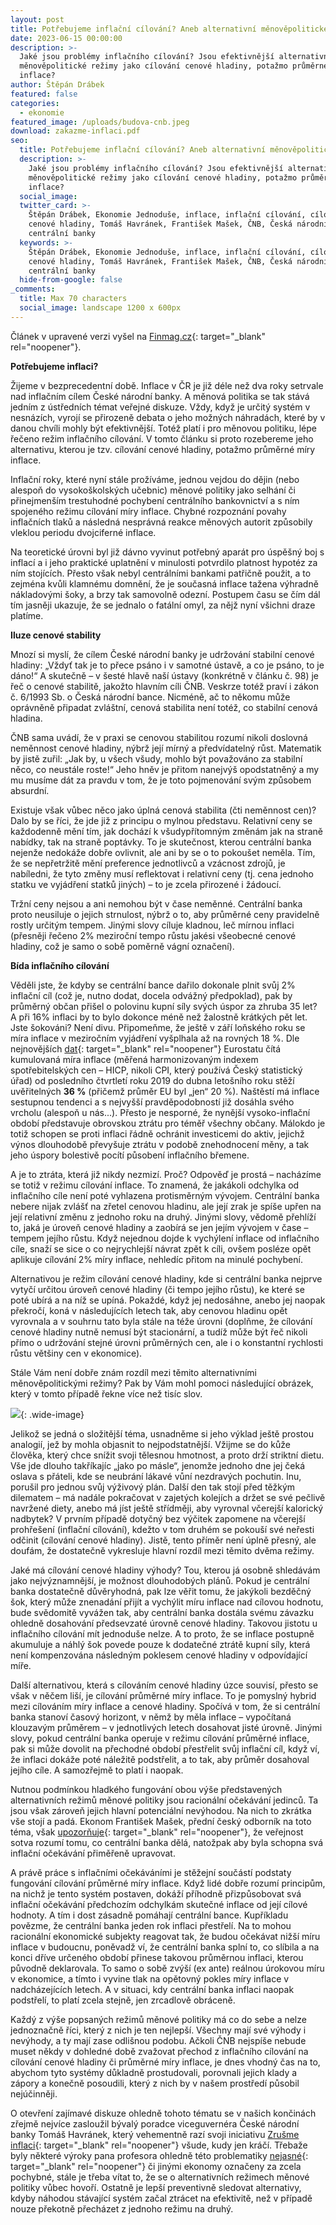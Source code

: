 ```yaml
---
layout: post
title: Potřebujeme inflační cílování? Aneb alternativní měnověpolitické režimy
date: 2023-06-15 00:00:00
description: >-
  Jaké jsou problémy inflačního cílování? Jsou efektivnější alternativní
  měnověpolitické režimy jako cílování cenové hladiny, potažmo průměrné míry
  inflace?
author: Štěpán Drábek
featured: false
categories:
  - ekonomie
featured_image: /uploads/budova-cnb.jpeg
download: zakazme-inflaci.pdf
seo:
  title: Potřebujeme inflační cílování? Aneb alternativní měnověpolitické režimy
  description: >-
    Jaké jsou problémy inflačního cílování? Jsou efektivnější alternativní
    měnověpolitické režimy jako cílování cenové hladiny, potažmo průměrné míry
    inflace?
  social_image:
  twitter_card: >-
    Štěpán Drábek, Ekonomie Jednoduše, inflace, inflační cílování, cílování
    cenové hladiny, Tomáš Havránek, František Mašek, ČNB, Česká národní banka,
    centrální banky
  keywords: >-
    Štěpán Drábek, Ekonomie Jednoduše, inflace, inflační cílování, cílování
    cenové hladiny, Tomáš Havránek, František Mašek, ČNB, Česká národní banka,
    centrální banky
  hide-from-google: false
_comments:
  title: Max 70 characters
  social_image: landscape 1200 x 600px
---
```

Článek v upravené verzi vyšel na&nbsp;[Finmag.cz](https://finmag.penize.cz/penize/442961-zakazme-inflaci-jde-to!-i-cnb-muze-najit-cestu-jak-lidem-neubirat-z-kapes){: target="_blank" rel="noopener"}.



**Potřebujeme inflaci?**

Žijeme v bezprecedentní době. Inflace v ČR je již déle než dva roky setrvale nad inflačním cílem České národní banky. A měnová politika se tak stává jedním z ústředních témat veřejné diskuze. Vždy, když je určitý systém v nesnázích, vyrojí se přirozeně debata o jeho možných náhradách, které by v danou chvíli mohly být efektivnější. Totéž platí i pro měnovou politiku, lépe řečeno režim inflačního cílování. V tomto článku si proto rozebereme jeho alternativu, kterou je tzv. cílování cenové hladiny, potažmo průměrné míry inflace.



Inflační roky, které nyní stále prožíváme, jednou vejdou do dějin (nebo alespoň do vysokoškolských učebnic) měnové politiky jako selhání či přinejmenším trestuhodné pochybení centrálního bankovnictví a s ním spojeného režimu cílování míry inflace. Chybné rozpoznání povahy inflačních tlaků a následná nesprávná reakce měnových autorit způsobily vleklou periodu dvojciferné inflace.



Na teoretické úrovni byl již dávno vyvinut potřebný aparát pro úspěšný boj s inflací a i jeho praktické uplatnění v minulosti potvrdilo platnost hypotéz za ním stojících. Přesto však nebyl centrálními bankami patřičně použit, a to zejména kvůli klamnému domnění, že je současná inflace tažena výhradně nákladovými šoky, a brzy tak samovolně odezní. Postupem času se čím dál tím jasněji ukazuje, že se jednalo o fatální omyl, za nějž nyní všichni draze platíme.



**Iluze cenové stability**

Mnozí si myslí, že cílem České národní banky je udržování stabilní cenové hladiny: „Vždyť tak je to přece psáno i v samotné ústavě, a co je psáno, to je dáno!“ A skutečně – v šesté hlavě naší ústavy (konkrétně v článku č. 98) je řeč o cenové stabilitě, jakožto hlavním cíli ČNB. Veskrze totéž praví i zákon č. 6/1993 Sb. o Česká národní bance. Nicméně, ač to někomu může oprávněně připadat zvláštní, cenová stabilita není totéž, co stabilní cenová hladina.



ČNB sama uvádí, že v praxi se cenovou stabilitou rozumí nikoli doslovná neměnnost cenové hladiny, nýbrž její mírný a předvídatelný růst. Matematik by jistě zuřil: „Jak by, u všech všudy, mohlo být považováno za stabilní něco, co neustále roste!“ Jeho hněv je přitom nanejvýš opodstatněný a my mu musíme dát za pravdu v tom, že je toto pojmenování svým způsobem absurdní.



Existuje však vůbec něco jako úplná cenová stabilita (čti neměnnost cen)? Dalo by se říci, že jde již z principu o mylnou představu. Relativní ceny se každodenně mění tím, jak dochází k všudypřítomným změnám jak na straně nabídky, tak na straně poptávky. To je skutečnost, kterou centrální banka nejenže nedokáže dobře ovlivnit, ale ani by se o to pokoušet neměla. Tím, že se nepřetržitě mění preference jednotlivců a vzácnost zdrojů, je nabíledni, že tyto změny musí reflektovat i relativní ceny (tj. cena jednoho statku ve vyjádření statků jiných) – to je zcela přirozené i žádoucí.



Tržní ceny nejsou a ani nemohou být v čase neměnné. Centrální banka proto neusiluje o jejich strnulost, nýbrž o to, aby průměrné ceny pravidelně rostly určitým tempem. Jinými slovy cíluje kladnou, leč mírnou inflaci (přesněji řečeno 2% meziroční tempo růstu jakési všeobecné cenové hladiny, což je samo o sobě poměrně vágní označení).



**Bída inflačního cílování**

Věděli jste, že kdyby se centrální bance dařilo dokonale plnit svůj 2% inflační cíl (což je, nutno dodat, docela odvážný předpoklad), pak by průměrný občan přišel o polovinu kupní síly svých úspor za zhruba 35 let? A při 16% inflaci by to bylo dokonce méně než žalostně krátkých pět let. Jste šokováni? Není divu. Připomeňme, že ještě v září loňského roku se míra inflace v meziročním vyjádření vyšplhala až na rovných 18 %. Dle nejnovějších [dat](https://twitter.com/JakubSeidler/status/1661708383479554049){: target="_blank" rel="noopener"} Eurostatu čítá kumulovaná míra inflace (měřená harmonizovaným indexem spotřebitelských cen – HICP, nikoli CPI, který používá Český statistický úřad) od posledního čtvrtletí roku 2019 do dubna letošního roku stěží uvěřitelných **36 %** (přičemž průměr EU byl „jen“ 20 %). Naštěstí má inflace sestupnou tendenci a s nejvyšší pravděpodobností již dosáhla svého vrcholu (alespoň u nás...). Přesto je nesporné, že nynější vysoko-inflační období představuje obrovskou ztrátu pro téměř všechny občany. Málokdo je totiž schopen se proti inflaci řádně ochránit investicemi do aktiv, jejichž výnos dlouhodobě převyšuje ztrátu v podobě znehodnocení měny, a tak jeho úspory bolestivě pocítí působení inflačního břemene.



A je to ztráta, která již nikdy nezmizí. Proč? Odpověď je prostá – nacházíme se totiž v režimu cílování inflace. To znamená, že jakákoli odchylka od inflačního cíle není poté vyhlazena protisměrným vývojem. Centrální banka nebere nijak zvlášť na zřetel cenovou hladinu, ale její zrak je spíše upřen na její relativní změnu z jednoho roku na druhý. Jinými slovy, vědomě přehlíží to, jaká je úroveň cenové hladiny a zaobírá se jen jejím vývojem v čase – tempem jejího růstu. Když nejednou dojde k vychýlení inflace od inflačního cíle, snaží se sice o co nejrychlejší návrat zpět k cíli, ovšem posléze opět aplikuje cílování 2% míry inflace, nehledíc přitom na minulé pochybení.



Alternativou je režim cílování cenové hladiny, kde si centrální banka nejprve vytyčí určitou úroveň cenové hladiny (či tempo jejího růstu), ke které se poté ubírá a na níž se upíná. Pokaždé, když jej nedosáhne, anebo jej naopak překročí, koná v následujících letech tak, aby cenovou hladinu opět vyrovnala a v souhrnu tato byla stále na téže úrovni (doplňme, že cílování cenové hladiny nutně nemusí být stacionární, a tudíž může být řeč nikoli přímo o udržování stejné úrovni průměrných cen, ale i o konstantní rychlosti růstu většiny cen v ekonomice).



Stále Vám není dobře znám rozdíl mezi těmito alternativními měnověpolitickými režimy? Pak by Vám mohl pomoci následující obrázek, který v tomto případě řekne více než tisíc slov.

![](/uploads/graficke-srovnani-cilovani-inflace-a-cilovani-cenove-hladiny.png){: .wide-image}

Jelikož se jedná o složitější téma, usnadněme si jeho výklad ještě prostou analogií, jež by mohla objasnit to nejpodstatnější. Vžijme se do kůže člověka, který chce snížit svoji tělesnou hmotnost, a proto drží striktní dietu. Vše jde dlouho takříkajíc „jako po másle“, jenomže jednoho dne jej čeká oslava s přáteli, kde se neubrání lákavé vůní nezdravých pochutin. Inu, porušil pro jednou svůj výživový plán. Další den tak stojí před těžkým dilematem – má nadále pokračovat v zajetých kolejích a držet se své pečlivě navržené diety, anebo má jíst ještě střídměji, aby vyrovnal včerejší kalorický nadbytek? V prvním případě dotyčný bez výčitek zapomene na včerejší prohřešení (inflační cílování), kdežto v tom druhém se pokouší své neřesti odčinit (cílování cenové hladiny). Jistě, tento příměr není úplně přesný, ale doufám, že dostatečně vykresluje hlavní rozdíl mezi těmito dvěma režimy.



Jaké má cílování cenové hladiny výhody? Tou, kterou já osobně shledávám jako nejvýznamnější, je možnost dlouhodobých plánů. Pokud je centrální banka dostatečně důvěryhodná, pak lze věřit tomu, že jakýkoli bezděčný šok, který může znenadání přijít a vychýlit míru inflace nad cílovou hodnotu, bude svědomitě vyvážen tak, aby centrální banka dostála svému závazku ohledně dosahování předsevzaté úrovně cenové hladiny. Takovou jistotu u inflačního cílování mít jednoduše nelze. A to proto, že se inflace postupně akumuluje a náhlý šok povede pouze k dodatečné ztrátě kupní síly, která není kompenzována následným poklesem cenové hladiny v odpovídající míře.



Další alternativou, která s cílováním cenové hladiny úzce souvisí, přesto se však v něčem liší, je cílování průměrné míry inflace. To je pomyslný hybrid mezi cílováním míry inflace a cenové hladiny. Spočívá v tom, že si centrální banka stanoví časový horizont, v němž by měla inflace – vypočítaná klouzavým průměrem – v jednotlivých letech dosahovat jisté úrovně. Jinými slovy, pokud centrální banka operuje v režimu cílování průměrné inflace, pak si může dovolit na přechodné období přestřelit svůj inflační cíl, když ví, že inflaci dokáže poté náležitě podstřelit, a to tak, aby průměr dosahoval jejího cíle. A samozřejmě to platí i naopak.



Nutnou podmínkou hladkého fungování obou výše představených alternativních režimů měnové politiky jsou racionální očekávání jedinců. Ta jsou však zároveň jejich hlavní potenciální nevýhodou. Na nich to zkrátka vše stojí a padá. Ekonom František Mašek, přední český odborník na toto téma, však [upozorňuje](https://roklen24.cz/cnb-by-se-mohla-zabyvat-moznosti-zmenit-inflacni-cilovani/){: target="_blank" rel="noopener"}, že veřejnost sotva rozumí tomu, co centrální banka dělá, natožpak aby byla schopna svá inflační očekávání přiměřeně upravovat.



A právě práce s inflačními očekáváními je stěžejní součástí podstaty fungování cílování průměrné míry inflace. Když lidé dobře rozumí principům, na nichž je tento systém postaven, dokáží příhodně přizpůsobovat svá inflační očekávání předchozím odchylkám skutečné inflace od její cílové hodnoty. A tím i dost zásadně pomáhají centrální bance. Kupříkladu povězme, že centrální banka jeden rok inflaci přestřelí. Na to mohou racionální ekonomické subjekty reagovat tak, že budou očekávat nižší míru inflace v budoucnu, poněvadž ví, že centrální banka splní to, co slíbila a na konci dříve určeného období přinese takovou průměrnou inflaci, kterou původně deklarovala. To samo o sobě zvýší (ex ante) reálnou úrokovou míru v ekonomice, a tímto i vyvine tlak na opětovný pokles míry inflace v nadcházejících letech. A v situaci, kdy centrální banka inflaci naopak podstřelí, to platí zcela stejně, jen zrcadlově obráceně.



Každý z výše popsaných režimů měnové politiky má co do sebe a nelze jednoznačně říci, který z nich je ten nejlepší. Všechny mají své výhody i nevýhody, a ty mají zase odlišnou podobu. Ačkoli ČNB nejspíše nebude muset někdy v dohledné době zvažovat přechod z inflačního cílování na cílování cenové hladiny či průměrné míry inflace, je dnes vhodný čas na to, abychom tyto systémy důkladně prostudovali, porovnali jejich klady a zápory a konečně posoudili, který z nich by v našem prostředí působil nejúčinněji.



O otevření zajímavé diskuze ohledně tohoto tématu se v našich končinách zřejmě nejvíce zasloužil bývalý poradce viceguvernéra České národní banky Tomáš Havránek, který vehementně razí svoji iniciativu [Zrušme inflaci](https://zrusme-inflaci.cz/){: target="_blank" rel="noopener"} všude, kudy jen kráčí. Třebaže byly některé výroky pana profesora ohledně této problematiky [nejasné](https://banatboy.blogspot.com/2022/01/reakce-na-rozhovor-t-havranka-o.html){: target="_blank" rel="noopener"} či jinými ekonomy označeny za zcela pochybné, stále je třeba vítat to, že se o alternativních režimech měnové politiky vůbec hovoří. Ostatně je lepší preventivně sledovat alternativy, kdyby náhodou stávající systém začal ztrácet na efektivitě, než v případě nouze překotně přecházet z jednoho režimu na druhý.